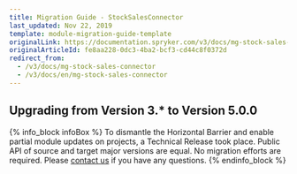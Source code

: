 ```yaml
---
title: Migration Guide - StockSalesConnector
last_updated: Nov 22, 2019
template: module-migration-guide-template
originalLink: https://documentation.spryker.com/v3/docs/mg-stock-sales-connector
originalArticleId: fe8aa228-0dc3-4ba2-bcf3-cd44c8f0372d
redirect_from:
  - /v3/docs/mg-stock-sales-connector
  - /v3/docs/en/mg-stock-sales-connector
---
```


## Upgrading from Version 3.* to Version 5.0.0

{% info_block infoBox %}
To dismantle the Horizontal Barrier and enable partial module updates on projects, a Technical Release took place. Public API of source and target major versions are equal. No migration efforts are required. Please [contact us](https://spryker.com/en/support/) if you have any questions.
{% endinfo_block %}
